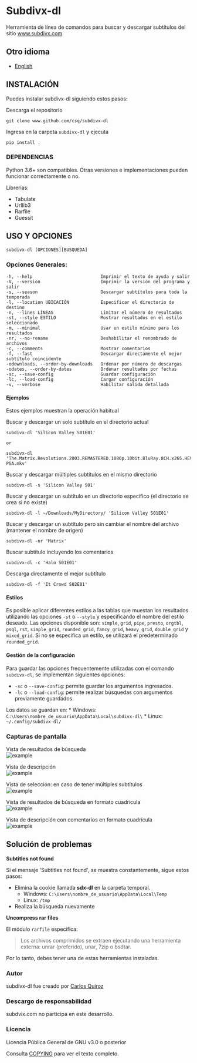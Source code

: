 # Subdivx-dl
Herramienta de línea de comandos para buscar y descargar subtítulos del sitio www.subdivx.com

## Otro idioma
- [English](README.md) 

## INSTALACIÓN
Puedes instalar subdivx-dl siguiendo estos pasos:

Descarga el repositorio

    git clone www.github.com/csq/subdivx-dl

Ingresa en la carpeta ``subdivx-dl`` y ejecuta

    pip install .

### DEPENDENCIAS
Python 3.6+ son compatibles. Otras versiones e implementaciones pueden funcionar correctamente o no.

Librerias:
* Tabulate
* Urllib3
* Rarfile
* Guessit

## USO Y OPCIONES
    subdivx-dl [OPCIONES][BUSQUEDA]

### Opciones Generales:
    -h, --help                          Imprimir el texto de ayuda y salir
    -V, --version                       Imprimir la versión del programa y salir
    -s, --season                        Descargar subtítulos para toda la temporada
    -l, --location UBICACIÓN            Especificar el directorio de destino
    -n, --lines LÍNEAS                  Limitar el número de resultados
    -st, --style ESTILO                 Mostrar resultados en el estilo seleccionado
    -m, --minimal                       Usar un estilo mínimo para los resultados
    -nr, --no-rename                    Deshabilitar el renombrado de archivos
    -c, --comments                      Mostrar comentarios
    -f, --fast                          Descargar directamente el mejor subtítulo coincidente
    -odownloads, --order-by-downloads   Ordenar por número de descargas
    -odates, --order-by-dates           Ordenar resultados por fechas
    -sc, --save-config                  Guardar configuración
    -lc, --load-config                  Cargar configuración
    -v, --verbose                       Habilitar salida detallada

#### Ejemplos
Estos ejemplos muestran la operación habitual  

Buscar y descargar un solo subtítulo en el directorio actual  

    subdivx-dl 'Silicon Valley S01E01'  

    or  

    subdivx-dl 'The.Matrix.Revolutions.2003.REMASTERED.1080p.10bit.BluRay.8CH.x265.HEVC-PSA.mkv'  

Buscar y descargar múltiples subtítulos en el mismo directorio  

    subdivx-dl -s 'Silicon Valley S01'

Buscar y descargar un subtítulo en un directorio específico (el directorio se crea si no existe)

    subdivx-dl -l ~/Downloads/MyDirectory/ 'Silicon Valley S01E01'

Buscar y descargar un subtítulo pero sin cambiar el nombre del archivo (mantener el nombre de origen)  

    subdivx-dl -nr 'Matrix'

Buscar subtítulo incluyendo los comentarios  

    subdivx-dl -c 'Halo S01E01'

Descarga directamente el mejor subtítulo

    subdivx-dl -f 'It Crowd S02E01'

#### Estilos
Es posible aplicar diferentes estilos a las tablas que muestan los resultados utilizando las opciones ``-st`` o ``--style`` y especificando el nombre del estilo deseado. Las opciones disponible son: ``simple``, ``grid``, ``pipe``, ``presto``, ``orgtbl``, ``psql``, ``rst``, ``simple_grid``, ``rounded_grid``, ``fancy_grid``, ``heavy_grid``, ``double_grid`` y ``mixed_grid``. Si no se especifica un estilo, se utilizará el predeterminado ``rounded_grid``.

#### Gestión de la configuración
Para guardar las opciones frecuentemente utilizadas con el comando ``subdivx-dl``, se implementan siguientes opciones:
* ``-sc`` o ``--save-config``: permite guardar los argumentos ingresados.
* ``-lc`` o ``--load-config``: permite realizar búsquedas con argumentos previamente guardados.

Los datos se guardan en:
    * Windows: ``C:\Users\nombre_de_usuario\AppData\Local\subdivx-dl\``
    * Linux: ``~/.config/subdivx-dl/``

### Capturas de pantalla
Vista de resultados de búsqueda  
![example](img/img-01.png)

Vista de descripción  
![example](img/img-02.png)

Vista de selección: en caso de tener múltiples subtítulos  
![example](img/img-03.png)

Vista de resultados de búsqueda en formato cuadrícula  
![example](img/img-04.png)

Vista de descripción con comentarios en formato cuadrícula  
![example](img/img-05.png)

## Solución de problemas

**Subtitles not found**

Si el mensaje 'Subtitles not found', se muestra constantemente, sigue estos pasos:

* Elimina la cookie llamada **sdx-dl** en la carpeta temporal.  
    * Windows: ``C:\Users\nombre_de_usuario\AppData\Local\Temp``  
    * Linux: ``/tmp``  
* Realiza la búsqueda nuevamente

**Uncompress rar files**

El módulo ``rarfile`` especifica:
>Los archivos comprimidos se extraen ejecutando una herramienta externa: unrar (preferido), unar, 7zip o bsdtar.

Por lo tanto, debes tener una de estas herramientas instaladas.

### Autor
subdivx-dl fue creado por [Carlos Quiroz](https://github.com/csq/)

### Descargo de responsabilidad
subdvix.com no participa en este desarrollo.

### Licencia
Licencia Pública General de GNU v3.0 o posterior  

Consulta [COPYING](COPYING) para ver el texto completo.